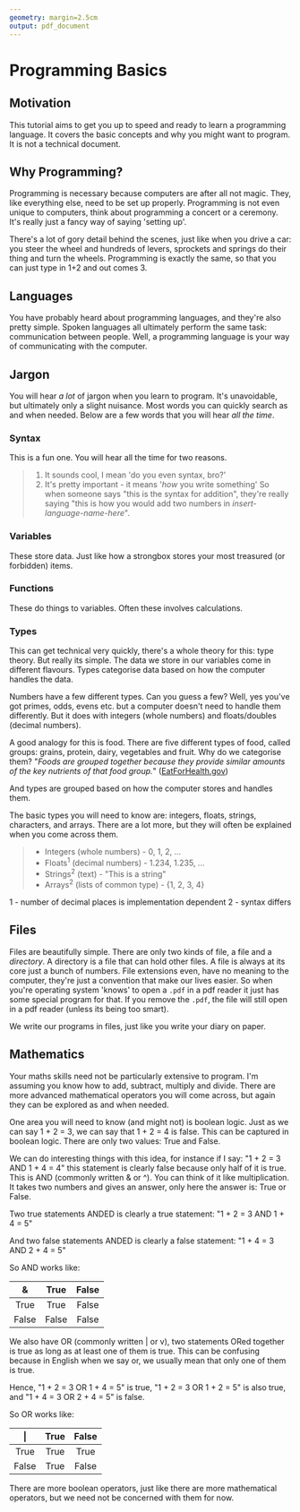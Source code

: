 ```yaml
---
geometry: margin=2.5cm
output: pdf_document
---
```


# Programming Basics

## Motivation

This tutorial aims to get you up to speed and ready
to learn a programming language. It covers the basic concepts 
and why you might want to program. It is not a technical document.

## Why Programming?

Programming is necessary because computers are
after all not magic. They, like everything else,
need to be set up properly. Programming is not
even unique to computers, think about programming
a concert or a ceremony. It's really just a fancy way
of saying 'setting up'.

There's a lot of gory detail behind the scenes, just
like when you drive a car: you steer the wheel and
hundreds of levers, sprockets and springs do their
thing and turn the wheels. Programming is exactly
the same, so that you can just type in 1+2 and out
comes 3.

## Languages

You have probably heard about programming languages,
and they're also pretty simple. Spoken
languages all ultimately perform the same task:
communication between people. Well, a programming 
language is your way of communicating with the computer.

## Jargon

You will hear *a lot* of jargon when you learn to
program. It's unavoidable, but ultimately only a slight nuisance.
Most words you can quickly search as and when needed. Below are 
a few words that you will hear *all the time*.

### Syntax 

This is a fun one. You will hear all the time for two reasons.

>1. It sounds cool, I mean 'do you even syntax, bro?'
>2. It's pretty important - it means '*how* you write something'
    So when someone says "this is the syntax for addition", they're really saying
    "this is how you would add two numbers in *insert-language-name-here*".

### Variables

These store data. Just like how a strongbox stores your most treasured (or forbidden) items.

### Functions

These do things to variables. Often these involves calculations.

### Types

This can get technical very quickly, there's a whole theory for this: type theory. But really its simple. The data we store in our variables come in different flavours. Types categorise data based on how the computer handles the data.

Numbers have a few different types. Can you guess a few?
Well, yes you've got primes, odds, evens etc. but a computer doesn't need to handle them differently. But it does with integers (whole numbers) and floats/doubles (decimal numbers).

A good analogy for this is food. There are five different types of food, called groups: grains, protein, dairy, vegetables and fruit. Why do we categorise them? 
"*Foods are grouped together because they provide similar amounts of the key nutrients of that food group.*" 
([EatForHealth.gov](https://www.eatforhealth.gov.au/food-essentials/five-food-groups))

And types are grouped based on how the computer stores and handles them.

The basic types you will need to know are: integers, floats, strings, characters, and arrays. There are a lot more, but they will often be explained when you come across them.

>- Integers (whole numbers) - 0, 1, 2, ...
>- Floats<sup>1</sup> (decimal numbers) - 1.234, 1.235, ...
>- Strings<sup>2</sup> (text) - "This is a string"
>- Arrays<sup>2</sup> (lists of common type) - {1, 2, 3, 4}

1 - number of decimal places is implementation dependent
2 - syntax differs

## Files

Files are beautifully simple. There are only two kinds of file, a file and a *directory*. A directory is a file that can hold other files. A file is always at its core just a bunch of numbers. File extensions even, have no meaning to the computer, they're just a convention that make our lives easier. So when you're operating system 'knows' to open a `.pdf` in a pdf reader it just has some special program for that. If you remove the `.pdf`, the file will still open in a pdf reader (unless its being too smart).

We write our programs in files, just like you write your diary on paper. 

## Mathematics

Your maths skills need not be particularly extensive to program. I'm
assuming you know how to add, subtract, multiply and divide. There are
more advanced mathematical operators you will come across, but again they can be explored as and when needed. 

One area you will need to know (and might not) is boolean logic. Just as we can say 1 + 2 = 3, we can say that 1 + 2 = 4 is false. This can be captured in boolean logic. There are only two values: True and False.

We can do interesting things with this idea, for instance if I say: "1 + 2 = 3 AND 1 + 4 = 4" this statement is clearly false because only half of it is true. This is AND (commonly written & or ^). You can think of it like multiplication. It takes two numbers and gives an answer, only here the answer is: True or False.

Two true statements ANDED is clearly a true statement:
"1 + 2 = 3 AND 1 + 4 = 5"

And two false statements ANDED is clearly a false statement:
"1 + 4 = 3 AND 2 + 4 = 5"

So AND works like:

| &   |True |False|
|:---:|:---:|:---:|
|True |True |False|
|False|False|False|

We also have OR (commonly written | or v), two statements ORed together is true as long as
at least one of them is true. This can be confusing because in English
when we say or, we usually mean that only one of them is true.

Hence, 
"1 + 2 = 3 OR 1 + 4 = 5" is true, "1 + 2 = 3 OR 1 + 2 = 5" is also true,
and "1 + 4 = 3 OR 2 + 4 = 5" is false.

So OR works like:

|\|  |True |False|
|:---:|:---:|:---:|
|True |True |True |
|False|True |False|

There are more boolean operators, just like there are more mathematical operators, but we need not be concerned with them for now.
